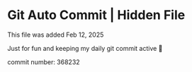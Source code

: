 # Git Auto Commit | Hidden File

This file was added Feb 12, 2025

Just for fun and keeping my daily git commit active 🤪

commit number: 368232

